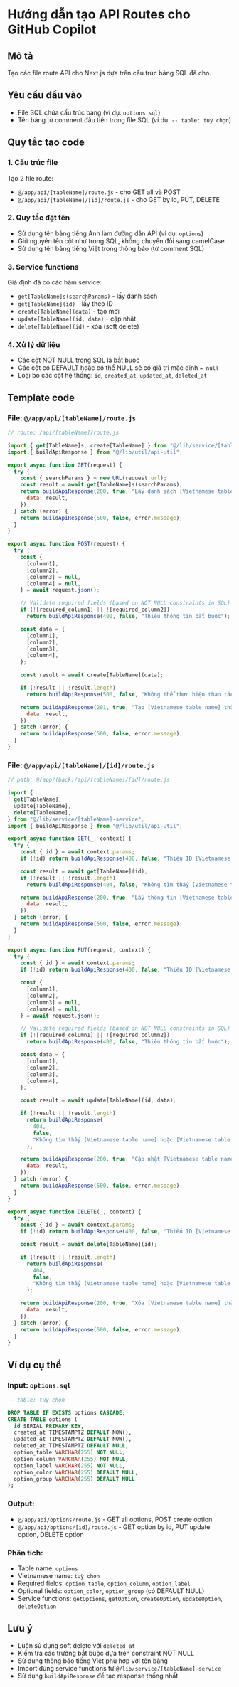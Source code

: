 # Hướng dẫn tạo API Routes cho GitHub Copilot

## Mô tả
Tạo các file route API cho Next.js dựa trên cấu trúc bảng SQL đã cho.

## Yêu cầu đầu vào
- File SQL chứa cấu trúc bảng (ví dụ: `options.sql`)
- Tên bảng từ comment đầu tiên trong file SQL (ví dụ: `-- table: tuỳ chọn`)

## Quy tắc tạo code

### 1. Cấu trúc file
Tạo 2 file route:
- `@/app/api/[tableName]/route.js` - cho GET all và POST
- `@/app/api/[tableName]/[id]/route.js` - cho GET by id, PUT, DELETE

### 2. Quy tắc đặt tên
- Sử dụng tên bảng tiếng Anh làm đường dẫn API (ví dụ: `options`)
- Giữ nguyên tên cột như trong SQL, không chuyển đổi sang camelCase
- Sử dụng tên bảng tiếng Việt trong thông báo (từ comment SQL)

### 3. Service functions
Giả định đã có các hàm service:
- `get[TableName]s(searchParams)` - lấy danh sách
- `get[TableName](id)` - lấy theo ID  
- `create[TableName](data)` - tạo mới
- `update[TableName](id, data)` - cập nhật
- `delete[TableName](id)` - xóa (soft delete)

### 4. Xử lý dữ liệu
- Các cột NOT NULL trong SQL là bắt buộc
- Các cột có DEFAULT hoặc có thể NULL sẽ có giá trị mặc định `= null`
- Loại bỏ các cột hệ thống: `id`, `created_at`, `updated_at`, `deleted_at`

## Template code

### File: `@/app/api/[tableName]/route.js`

```javascript
// route: /api/[tableName]/route.js

import { get[TableName]s, create[TableName] } from "@/lib/service/[tableName]-service";
import { buildApiResponse } from "@/lib/util/api-util";

export async function GET(request) {
  try {
    const { searchParams } = new URL(request.url);
    const result = await get[TableName]s(searchParams);
    return buildApiResponse(200, true, "Lấy danh sách [Vietnamese table name] thành công", {
      data: result,
    });
  } catch (error) {
    return buildApiResponse(500, false, error.message);
  }
}

export async function POST(request) {
  try {
    const {
      [column1],
      [column2],
      [column3] = null,
      [column4] = null,
    } = await request.json();

    // Validate required fields (based on NOT NULL constraints in SQL)
    if (![required_column1] || ![required_column2])
      return buildApiResponse(400, false, "Thiếu thông tin bắt buộc");

    const data = {
      [column1],
      [column2], 
      [column3],
      [column4],
    };

    const result = await create[TableName](data);

    if (!result || !result.length)
      return buildApiResponse(500, false, "Không thể thực hiện thao tác.");

    return buildApiResponse(201, true, "Tạo [Vietnamese table name] thành công.", {
      data: result,
    });
  } catch (error) {
    return buildApiResponse(500, false, error.message);
  }
}
```

### File: `@/app/api/[tableName]/[id]/route.js`

```javascript
// path: @/app/(back)/api/[tableName]/[id]/route.js

import {
  get[TableName],
  update[TableName],
  delete[TableName],
} from "@/lib/service/[tableName]-service";
import { buildApiResponse } from "@/lib/util/api-util";

export async function GET(_, context) {
  try {
    const { id } = await context.params;
    if (!id) return buildApiResponse(400, false, "Thiếu ID [Vietnamese table name].");

    const result = await get[TableName](id);
    if (!result || !result.length)
      return buildApiResponse(404, false, "Không tìm thấy [Vietnamese table name].");

    return buildApiResponse(200, true, "Lấy thông tin [Vietnamese table name] thành công.", {
      data: result,
    });
  } catch (error) {
    return buildApiResponse(500, false, error.message);
  }
}

export async function PUT(request, context) {
  try {
    const { id } = await context.params;
    if (!id) return buildApiResponse(400, false, "Thiếu ID [Vietnamese table name].");

    const {
      [column1],
      [column2],
      [column3] = null,
      [column4] = null,
    } = await request.json();

    // Validate required fields (based on NOT NULL constraints in SQL)
    if (![required_column1] || ![required_column2])
      return buildApiResponse(400, false, "Thiếu thông tin bắt buộc");

    const data = {
      [column1],
      [column2],
      [column3], 
      [column4],
    };

    const result = await update[TableName](id, data);

    if (!result || !result.length)
      return buildApiResponse(
        404,
        false,
        "Không tìm thấy [Vietnamese table name] hoặc [Vietnamese table name] đã bị xóa."
      );

    return buildApiResponse(200, true, "Cập nhật [Vietnamese table name] thành công.", {
      data: result,
    });
  } catch (error) {
    return buildApiResponse(500, false, error.message);
  }
}

export async function DELETE(_, context) {
  try {
    const { id } = await context.params;
    if (!id) return buildApiResponse(400, false, "Thiếu ID [Vietnamese table name].");

    const result = await delete[TableName](id);

    if (!result || !result.length)
      return buildApiResponse(
        404,
        false,
        "Không tìm thấy [Vietnamese table name] hoặc [Vietnamese table name] đã bị xóa."
      );

    return buildApiResponse(200, true, "Xóa [Vietnamese table name] thành công.", {
      data: result,
    });
  } catch (error) {
    return buildApiResponse(500, false, error.message);
  }
}
```

## Ví dụ cụ thể

### Input: `options.sql`
```sql
-- table: tuỳ chọn

DROP TABLE IF EXISTS options CASCADE;
CREATE TABLE options (
  id SERIAL PRIMARY KEY,
  created_at TIMESTAMPTZ DEFAULT NOW(),
  updated_at TIMESTAMPTZ DEFAULT NOW(), 
  deleted_at TIMESTAMPTZ DEFAULT NULL,
  option_table VARCHAR(255) NOT NULL,
  option_column VARCHAR(255) NOT NULL,
  option_label VARCHAR(255) NOT NULL,
  option_color VARCHAR(255) DEFAULT NULL,
  option_group VARCHAR(255) DEFAULT NULL
);
```

### Output:
- `@/app/api/options/route.js` - GET all options, POST create option
- `@/app/api/options/[id]/route.js` - GET option by id, PUT update option, DELETE option

### Phân tích:
- Table name: `options`
- Vietnamese name: `tuỳ chọn` 
- Required fields: `option_table`, `option_column`, `option_label`
- Optional fields: `option_color`, `option_group` (có DEFAULT NULL)
- Service functions: `getOptions`, `getOption`, `createOption`, `updateOption`, `deleteOption`

## Lưu ý
- Luôn sử dụng soft delete với `deleted_at`
- Kiểm tra các trường bắt buộc dựa trên constraint NOT NULL
- Sử dụng thông báo tiếng Việt phù hợp với tên bảng
- Import đúng service functions từ `@/lib/service/[tableName]-service`
- Sử dụng `buildApiResponse` để tạo response thống nhất
